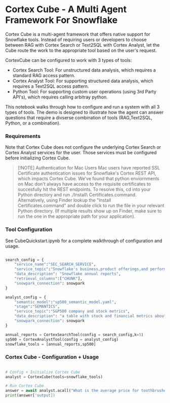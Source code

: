 # Cortex Cube - A Multi Agent Framework For Snowflake 

Cortex Cube is a multi-agent framework that offers native support for Snowflake tools. Instead of requiring users or developers to choose between RAG with Cortex Search or Text2SQL with Cortex Analyst, let the Cube route the work to the appropriate tool based on the user's request.

CortexCube can be configured to work with 3 types of tools:
- Cortex Search Tool: For unstructured data analysis, which requires a standard RAG access pattern.
- Cortex Analyst Tool: For supporting structured data analysis, which requires a Text2SQL access pattern.
- Python Tool: For supporting custom user operations (using 3rd Party API's), which requires calling arbitray python.

This notebook walks through how to configure and run a system with all 3 types of tools. The demo is designed to illustrate how the agent can answer questions that require a divserse combination of tools (RAG,Text2SQL, Python, or a combination).

### Requirements

Note that Cortex Cube does not configure the underlying Cortex Search or Cortex Analyst services for the user. Those services must be configured before initializing Cortex Cube.

> [!NOTE] Authentication for Mac Users
> Mac users have reported SSL Certificate authentication issues for Snowflake's Cortex REST API, which impacts Cortex Cube. We've found that
> python enviornments on Mac don't always have access to the requisite certificates to succesfully hit the REST endpoints.
> To resolve this, cd into your Python directory and run ./Install\ Certificates.command. Alternatively, using  Finder lookup the "Install  
> Certificates.command" and double click to run the file in your relevant Python directory. (If multiple results show up on Finder, make sure 
> to run the one in the appropriate path for your application).


### Tool Configuration

See CubeQuickstart.ipynb for a complete walkthrough of configuration and usage.

```python

search_config = {
    "service_name":"SEC_SEARCH_SERVICE",
    "service_topic":"Snowflake's business,product offerings,and performance",
    "data_description": "Snowflake annual reports",
    "retrieval_columns":["CHUNK"],
    "snowpark_connection": snowpark
}

analyst_config = {
    "semantic_model":"sp500_semantic_model.yaml",
    "stage":"SEMANTICS",
    "service_topic":"S&P500 company and stock metrics",
    "data_description": "a table with stock and financial metrics about S&P500 companies ",
    "snowpark_connection": snowpark
}

annual_reports = CortexSearchTool(config = search_config,k=5)
sp500 = CortexAnalystTool(config = analyst_config)
snowflake_tools = [annual_reports,sp500]
```

### Cortex Cube - Configuration + Usage
````python

# Config + Initialize Cortex Cube
analyst = CortexCube(tools=snowflake_tools)

# Run Cortex Cube
answer = await analyst.acall("What is the average price for toothbrushes?")
print(answer['output])

````